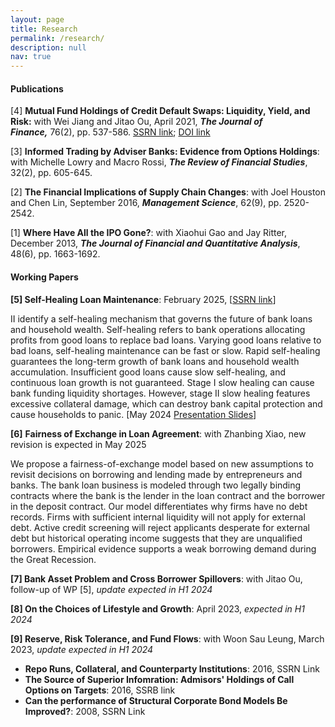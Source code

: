 ```yaml
---
layout: page
title: Research
permalink: /research/
description: null
nav: true
---
```

#### P﻿ublications

\[﻿4] **Mutual Fund Holdings of Credit Default Swaps: Liquidity, Yield, and Risk:** with Wei Jiang and Jitao Ou, April 2021, ***The Journal of Finance,*** 76(2), pp. 537-586.  [SSRN link](https://papers.ssrn.com/sol3/papers.cfm?abstract_id=2549996); [DOI link](https://onlinelibrary.wiley.com/doi/10.1111/jofi.12996)

\[﻿3] **Informed Trading by Adviser Banks: Evidence from Options Holdings**: with Michelle Lowry and Macro Rossi, ***The Review of Financial Studies***, 32(2), pp. 605-645.

\[﻿2] **The Financial Implications of Supply Chain Changes**: with Joel Houston and Chen Lin, September 2016, ***Management Science***, 62(9), pp. 2520-2542.

\[﻿1] **Where Have All the IPO Gone?**: with Xiaohui Gao and Jay Ritter, December 2013, ***The Journal of Financial and Quantitative Analysis***, 48(6), pp. 1663-1692.

#### Working Papers

**\[5] Self-Healing Loan Maintenance**: February 2025, [[SSRN link](https://papers.ssrn.com/sol3/papers.cfm?abstract_id=4649359)]

II identify a self-healing mechanism that governs the future of bank loans and household wealth. Self-healing refers to bank operations allocating profits from good loans to replace bad loans. Varying good loans relative to bad loans, self-healing maintenance can be fast or slow. Rapid self-healing guarantees the long-term growth of bank loans and household wealth accumulation. Insufficient good loans cause slow self-healing, and continuous loan growth is not guaranteed. Stage I slow healing can cause bank funding liquidity shortages. However, stage II slow healing features excessive collateral damage, which can destroy bank capital protection and cause households to panic. [May 2024 [Presentation Slides](https://www.dropbox.com/scl/fi/3mfm2k3zaaiazvqgahr3f/Banks_pres.pdf?rlkey=j47jsowynn2mci74cix4e2wdz&dl=0)[](https://www.dropbox.com/scl/fi/0d0k94sac9psjogyjxpnw/Banks_pres.pdf?rlkey=0cjopbjvq4o78ubn8fx8lbbke&dl=0)]

**\[6]** **Fairness of Exchange in Loan Agreement**: with Zhanbing Xiao, new revision is expected in May 2025

We propose a fairness-of-exchange model based on new assumptions to revisit decisions on borrowing and lending made by entrepreneurs and banks. The bank loan business is modeled through two legally binding contracts where the bank is the lender in the loan contract and the borrower in the deposit contract. Our model differentiates why firms have no debt records. Firms with sufficient internal liquidity will not apply for external debt. Active credit screening will reject applicants desperate for external debt but historical operating income suggests that they are unqualified borrowers. Empirical evidence supports a weak borrowing demand during the Great Recession.

**\[7] B﻿ank Asset Problem and Cross Borrower Spillovers**: with Jitao Ou, follow-up of WP \[5], *update expected  in H1 2024*

**\[8] O﻿n the Choices of Lifestyle and Growth**: April 2023, *expected in H1 2024*

**\[9] R﻿eserve, Risk Tolerance, and Fund Flows**: with Woon Sau Leung, March 2023, *update expected  in H1 2024*

* **R﻿epo Runs, Collateral, and Counterparty Institutions**: 2016, SSRN Link
* **T﻿he Source of Superior Infomration: Admisors' Holdings of Call Options on Targets**: 2016, SSRB link
* **C﻿an the performance of Structural Corporate Bond Models Be Improved?**: 2008, SSRN Link

<br/>